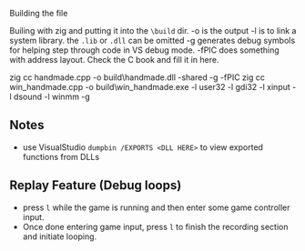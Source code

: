 Building the file


Builing with zig and putting it into the `\build` dir.
-o is the output
-l is to link a system library. the `.lib` or `.dll` can be omitted
-g generates debug symbols for helping step through code in VS debug mode.
-fPIC does something with address layout. Check the C book and fill it in here.

zig cc handmade.cpp -o build\handmade.dll -shared -g -fPIC
zig cc win_handmade.cpp -o build\win_handmade.exe -l user32 -l gdi32 -l xinput -l dsound -l winmm -g

## Notes
- use VisualStudio `dumpbin /EXPORTS <DLL HERE>` to view exported functions from DLLs

## Replay Feature (Debug loops)
- press `l` while the game is running and then enter some game controller input.
- Once done entering game input, press `l` to finish the recording section and initiate looping.

